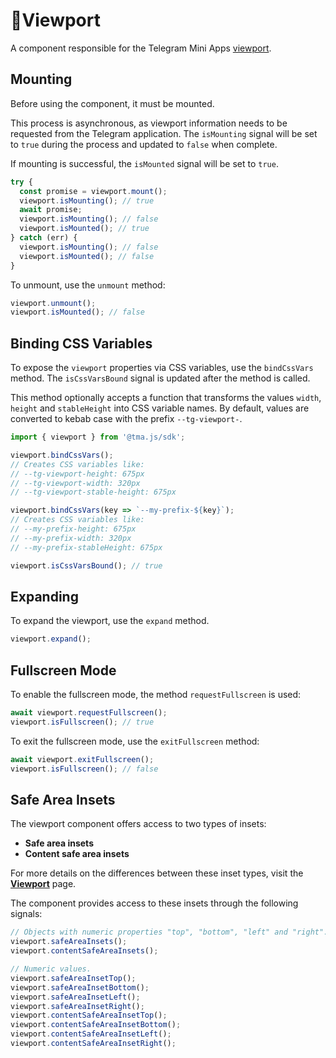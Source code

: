 # 💠Viewport

A component responsible for the Telegram Mini Apps [viewport](../../../platform/viewport.md).

## Mounting

Before using the component, it must be mounted.

This process is asynchronous, as viewport information needs to be requested from the Telegram application. The
`isMounting` signal will be set to `true` during the process and updated to `false` when complete.

If mounting is successful, the `isMounted` signal will be set to `true`.

```ts
try {
  const promise = viewport.mount();
  viewport.isMounting(); // true
  await promise;
  viewport.isMounting(); // false
  viewport.isMounted(); // true
} catch (err) {
  viewport.isMounting(); // false
  viewport.isMounted(); // false
}
```

To unmount, use the `unmount` method:

```ts
viewport.unmount();
viewport.isMounted(); // false
```

## Binding CSS Variables

To expose the `viewport` properties via CSS variables, use the `bindCssVars` method. The `isCssVarsBound` signal is
updated after the method is called.

This method optionally accepts a function that transforms the values `width`, `height` and `stableHeight` into CSS
variable names. By default, values are converted to kebab case with the prefix `--tg-viewport-`.

```ts
import { viewport } from '@tma.js/sdk';

viewport.bindCssVars();
// Creates CSS variables like:
// --tg-viewport-height: 675px
// --tg-viewport-width: 320px
// --tg-viewport-stable-height: 675px

viewport.bindCssVars(key => `--my-prefix-${key}`);
// Creates CSS variables like:
// --my-prefix-height: 675px
// --my-prefix-width: 320px
// --my-prefix-stableHeight: 675px

viewport.isCssVarsBound(); // true
```

## Expanding

To expand the viewport, use the `expand` method.

```ts
viewport.expand();
```

## Fullscreen Mode

To enable the fullscreen mode, the method `requestFullscreen` is used:

```ts
await viewport.requestFullscreen();
viewport.isFullscreen(); // true
```

To exit the fullscreen mode, use the `exitFullscreen` method:

```ts
await viewport.exitFullscreen();
viewport.isFullscreen(); // false
```

## Safe Area Insets

The viewport component offers access to two types of insets:

- **Safe area insets**
- **Content safe area insets**

For more details on the differences between these inset types, visit the [**Viewport**](../../../platform/viewport.md)
page.

The component provides access to these insets through the following signals:

```ts
// Objects with numeric properties "top", "bottom", "left" and "right".
viewport.safeAreaInsets();
viewport.contentSafeAreaInsets();

// Numeric values.
viewport.safeAreaInsetTop();
viewport.safeAreaInsetBottom();
viewport.safeAreaInsetLeft();
viewport.safeAreaInsetRight();
viewport.contentSafeAreaInsetTop();
viewport.contentSafeAreaInsetBottom();
viewport.contentSafeAreaInsetLeft();
viewport.contentSafeAreaInsetRight();
```